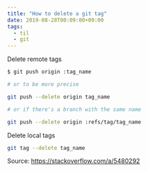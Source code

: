 ```yaml
---
title: "How to delete a git tag"
date: 2019-08-28T00:09:00+09:00
tags:
  - til
  - git
---
```


Delete remote tags

```zsh
$ git push origin :tag_name

# or to be more precise

git push --delete origin tag_name

# or if there's a branch with the same name

git push --delete origin :refs/tag/tag_name
```

Delete local tags
```zsh
git tag --delete tag_name
```

Source: https://stackoverflow.com/a/5480292
